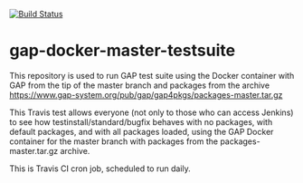 [![Build Status](https://travis-ci.org/gap-system/gap-docker-master-testsuite.svg?branch=master)](https://travis-ci.org/gap-system/gap-docker-master-testsuite)

# gap-docker-master-testsuite

This repository is used to run GAP test suite using the Docker container
with GAP from the tip of the master branch and packages from the archive
https://www.gap-system.org/pub/gap/gap4pkgs/packages-master.tar.gz

This Travis test allows everyone (not only to those who can access Jenkins)
to see how testinstall/standard/bugfix behaves with no packages, with default
packages, and with all packages loaded, using the GAP Docker container for
the master branch with packages from the packages-master.tar.gz archive.

This is Travis CI cron job, scheduled to run daily.
